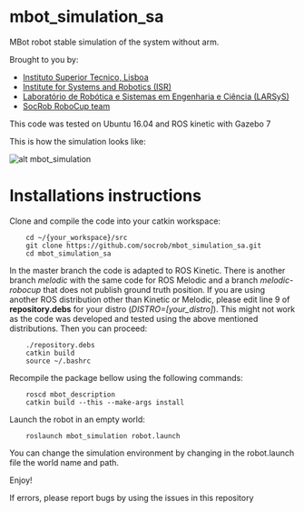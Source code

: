 # mbot_simulation_sa

MBot robot stable simulation of the system without arm.

Brought to you by:

- [Instituto Superior Tecnico, Lisboa](http://welcome.isr.tecnico.ulisboa.pt/)
- [Institute for Systems and Robotics (ISR)](http://welcome.isr.tecnico.ulisboa.pt/)
- [Laboratório de Robótica e Sistemas em Engenharia e Ciência (LARSyS)](http://larsys.pt/)
- [SocRob RoboCup team](http://socrob.isr.tecnico.ulisboa.pt)

This code was tested on Ubuntu 16.04 and ROS kinetic with Gazebo 7

This is how the simulation looks like:

![alt mbot_simulation](https://github.com/socrob/mbot_simulation_sa/blob/master/resources/mbot_simulator.png "MBot simulation")

Installations instructions
==========================

Clone and compile the code into your catkin workspace:

        cd ~/{your_workspace}/src
        git clone https://github.com/socrob/mbot_simulation_sa.git
        cd mbot_simulation_sa
        
In the master branch the code is adapted to ROS Kinetic. There is another branch *melodic* with the same code for ROS Melodic and a branch *melodic-robocup* that does not publish ground truth position. If you are using another ROS distribution other than Kinetic or Melodic, please edit line 9 of **repository.debs** for your distro (*DISTRO=[your_distro]*). This might not work as the code was developed and tested using the above mentioned distributions. Then you can proceed:

        ./repository.debs
        catkin build
        source ~/.bashrc
        
Recompile the package bellow using the following commands:

        roscd mbot_description 
        catkin build --this --make-args install


Launch the robot in an empty world:

        roslaunch mbot_simulation robot.launch
        
You can change the simulation environment by changing in the robot.launch file the world name and path.


Enjoy!

If errors, please report bugs by using the issues in this repository

